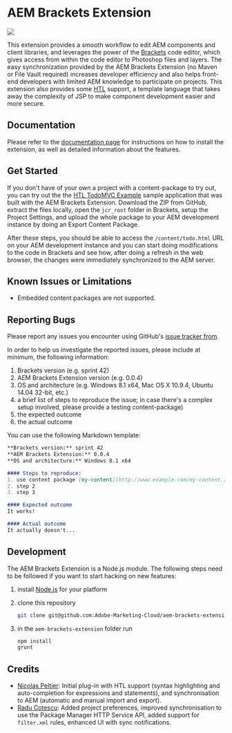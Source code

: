 # AEM Brackets Extension
![](https://raw.githubusercontent.com/wiki/adobe-marketing-cloud/aem-brackets-extension/screenshots/brackets.png)

This extension provides a smooth workflow to edit AEM components and client libraries, and leverages the power of the [Brackets](http://brackets.io) code editor, which gives access from within the code editor to Photoshop files and layers. The easy synchronization provided by the AEM Brackets Extension (no Maven or File Vault required) increases developer efficiency and also helps front-end developers with limited AEM knowledge to participate on projects. This extension also provides some [HTL](https://github.com/Adobe-Marketing-Cloud/htl-spec) support, a template language that takes away the complexity of JSP to make component development easier and more secure.

## Documentation
Please refer to the [documentation page](http://docs.adobe.com/content/docs/en/dev-tools/aem-brackets.html) for instructions on how to install the extension, as well as detailed information about the features.

## Get Started
If you don't have of your own a project with a content-package to try out, you can try out the the [HTL TodoMVC Example](https://github.com/Adobe-Marketing-Cloud/aem-htl-sample-todomvc) sample application that was built with the AEM Brackets Extension. Download the ZIP from GitHub, extract the files locally, open the `jcr_root` folder in Brackets, setup the Project Settings, and upload the whole package to your AEM development instance by doing an Export Content Package.

After these steps, you should be able to access the `/content/todo.html` URL on your AEM development instance and you can start doing modifications to the code in Brackets and see how, after doing a refresh in the web browser, the changes were immediately synchronized to the AEM server.

## Known Issues or Limitations
* Embedded content packages are not supported.

## Reporting Bugs
Please report any issues you encounter using GitHub's [issue tracker from](https://github.com/Adobe-Marketing-Cloud/aem-brackets-extension/issues).

In order to help us investigate the reported issues, please include at minimum, the following information:

1. Brackets version (e.g. sprint 42)
2. AEM Brackets Extension version (e.g. 0.0.4)
3. OS and architecture (e.g. Windows 8.1 x64, Mac OS X 10.9.4, Ubuntu 14.04 32-bit, etc.)
4. a brief list of steps to reproduce the issue; in case there's a complex setup involved, please provide a testing content-package)
5. the expected outcome
6. the actual outcome

You can use the following Markdown template:
```markdown
**Brackets version:** sprint 42  
**AEM Brackets Extension:** 0.0.4  
**OS and architecture:** Windows 8.1 x64  

#### Steps to reproduce:
1. use content package [my-content](http://www.example.com/my-content.zip)
2. step 2
3. step 3

#### Expected outcome
It works!

#### Actual outcome
It actually doesn't...
```

## Development
The AEM Brackets Extension is a Node.js module. The following steps need to be followed if you want to start hacking on new features:

1. install [Node.js](http://nodejs.org/ "node.js") for your platform
2. clone this repository
    
    ```bash
    git clone git@github.com:Adobe-Marketing-Cloud/aem-brackets-extension.git
    ```
3. in the `aem-brackets-extension` folder run
    
    ```bash
    npm install
    grunt
    ```

## Credits
* [Nicolas Peltier](https://github.com/nicolasATadobe): Initial plug-in with HTL support (syntax highlighting and auto-completion for expressions and statements), and synchronisation to AEM (automatic and manual import and export).
* [Radu Cotescu](https://github.com/raducotescu): Added project preferences, improved synchronisation to use the Package Manager HTTP Service API, added support for `filter.xml` rules, enhanced UI with sync notifications.
